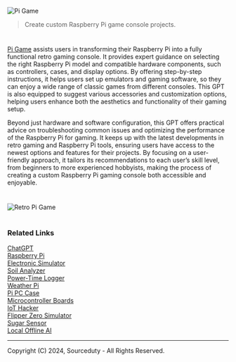 ![Pi Game](https://github.com/user-attachments/assets/8842ca90-f86e-4a60-a3aa-7d9345c05910)

> Create custom Raspberry Pi game console projects.

#

[Pi Game](https://chatgpt.com/g/g-G7zJTUX2Q-pi-game) assists users in transforming their Raspberry Pi into a fully functional retro gaming console. It provides expert guidance on selecting the right Raspberry Pi model and compatible hardware components, such as controllers, cases, and display options. By offering step-by-step instructions, it helps users set up emulators and gaming software, so they can enjoy a wide range of classic games from different consoles. This GPT is also equipped to suggest various accessories and customization options, helping users enhance both the aesthetics and functionality of their gaming setup.

Beyond just hardware and software configuration, this GPT offers practical advice on troubleshooting common issues and optimizing the performance of the Raspberry Pi for gaming. It keeps up with the latest developments in retro gaming and Raspberry Pi tools, ensuring users have access to the newest options and features for their projects. By focusing on a user-friendly approach, it tailors its recommendations to each user’s skill level, from beginners to more experienced hobbyists, making the process of creating a custom Raspberry Pi gaming console both accessible and enjoyable.

#

![Retro Pi Game](https://github.com/user-attachments/assets/1ee5926d-3275-4a5c-9408-a6c16af0a166)

#
### Related Links

[ChatGPT](https://github.com/sourceduty/ChatGPT)
<br>
[Raspberry Pi](https://github.com/sourceduty/Raspberry_Pi)
<br>
[Electronic Simulator](https://github.com/sourceduty/Electronic_Simulator)
<br>
[Soil Analyzer](https://github.com/sourceduty/Soil_Analyzer)
<br>
[Power-Time Logger](https://github.com/sourceduty/Power-Time_Logger)
<br>
[Weather Pi](https://github.com/sourceduty/Weather_Pi)
<br>
[Pi PC Case](https://github.com/sourceduty/Pi-PC_Case)
<br>
[Microcontroller Boards](https://github.com/sourceduty/Microcontroller_Boards)
<br>
[IoT Hacker](https://github.com/sourceduty/IoT_Hacker)
<br>
[Flipper Zero Simulator](https://github.com/sourceduty/Flipper_Zero_Simulator)
<br>
[Sugar Sensor](https://github.com/sourceduty/Sugar_Sensor)
<br>
[Local Offline AI](https://github.com/sourceduty/Local_Offline_AI)

***
Copyright (C) 2024, Sourceduty - All Rights Reserved.

